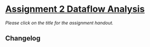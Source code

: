 # [Assignment 2 Dataflow Analysis](https://v2.overleaf.com/read/cncbrtszrfpx)

*Please click on the title for the assignment handout.*

## Changelog
